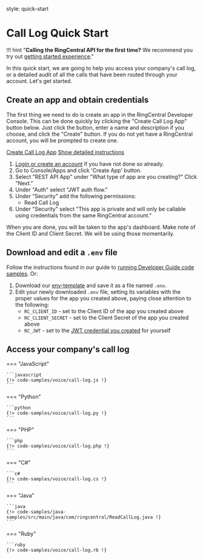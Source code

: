 style: quick-start

# Call Log Quick Start

!!! hint "**Calling the RingCentral API for the first time?** We recommend you try out [getting started experience](../../../getting-started/)."

In this quick start, we are going to help you access your company's call log, or a detailed audit of all the calls that have been routed through your account. Let's get started.

## Create an app and obtain credentials

The first thing we need to do is create an app in the RingCentral Developer Console. This can be done quickly by clicking the "Create Call Log App" button below. Just click the button, enter a name and description if you choose, and click the "Create" button. If you do not yet have a RingCentral account, you will be prompted to create one.

<a target="_new" href="https://developer.ringcentral.com/new-app?name=Call+Log+Quick+Start+App&desc=A+simple+app+to+demo+loading+your+accounts+call+log&grantType=PersonalJWT&public=false&type=ServerOther&carriers=7710,7310,3420&permissions=ReadCallLog&redirectUri=&utm_source=devguide&utm_medium=button&utm_campaign=quickstart" class="btn btn-primary">Create Call Log App</a>
<a class="btn-link btn-collapse" data-toggle="collapse" href="#create-app-instructions" role="button" aria-expanded="false" aria-controls="create-app-instructions">Show detailed instructions</a>

<div class="collapse" id="create-app-instructions">
<ol>
<li><a href="https://developer.ringcentral.com/login.html#/">Login or create an account</a> if you have not done so already.</li>
<li>Go to Console/Apps and click 'Create App' button.</li>
<li>Select "REST API App" under "What type of app are you creating?" Click "Next."</li>
<li>Under "Auth" select "JWT auth flow."
<li>Under "Security" add the following permissions:
  <ul>
    <li>Read Call Log</li>
  </ul>
</li>
<li>Under "Security" select "This app is private and will only be callable using credentials from the same RingCentral account."</li>
</ol>
</div>

When you are done, you will be taken to the app's dashboard. Make note of the Client ID and Client Secret. We will be using those momentarily.

## Download and edit a `.env` file
	
Follow the instructions found in our guide to [running Developer Guide code samples](../../basics/code-samples/). Or:
	
1. Download our [env-template](https://raw.githubusercontent.com/ringcentral/ringcentral-api-docs/main/code-samples/env-template) and save it as a file named `.env`.
2. Edit your newly downloaded `.env` file, setting its variables with the proper values for the app you created above, paying close attention to the following:
     * `RC_CLIENT_ID` - set to the Client ID of the app you created above
     * `RC_CLIENT_SECRET` - set to the Client Secret of the app you created above
     * `RC_JWT` - set to the [JWT credential you created](../../authentication/jwt/create-jwt) for yourself

## Access your company's call log

=== "JavaScript"

    ```javascript
    {!> code-samples/voice/call-log.js !}
    ```

=== "Python"

    ```python
    {!> code-samples/voice/call-log.py !}
    ```
    
=== "PHP"

    ```php
    {!> code-samples/voice/call-log.php !}
    ```

=== "C#"

    ```c#
    {!> code-samples/voice/call-log.cs !}
    ```

=== "Java"

    ```java
    {!> code-samples/java-samples/src/main/java/com/ringcentral/ReadCallLog.java !}
    ```

=== "Ruby"

    ```ruby
    {!> code-samples/voice/call-log.rb !}


